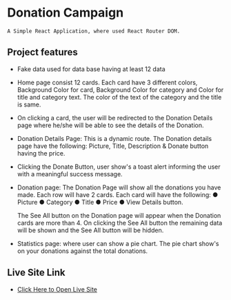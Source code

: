 # Donation Campaign
    A Simple React Application, where used React Router DOM. 
## Project features
-   Fake data used for data base having at least 12 data
-   Home page consist 12 cards. Each card have 3 different colors,  Background Color for card,
Background Color for category and 
Color for title and category text. The color of the text of the category and the title is same.

- On clicking a card, the user will be redirected to the Donation Details page where he/she will be able to see the details of the Donation.

- Donation Details Page: This is a dynamic route. The Donation details page have the following:
 Picture, Title, Description & Donate button having the price.
 - Clicking the Donate Button, user show's a toast alert informing the user with a meaningful success message.
 - Donation page: The Donation Page will show all the donations you have made. Each row will have 2 cards. Each card will have the following:
 ● Picture
 ● Category
 ● Title
 ● Price 
● View Details button.

    The See All button on the Donation page will appear when the Donation cards are more than 4. On clicking the See All button the remaining data will be shown and the See All button will be hidden.

- Statistics page: where user can show a pie chart. The pie chart show's on your donations against the total donations.    

## Live Site Link
- [Click Here to Open Live Site](https://6512f4182b163e16e937dc32--unrivaled-seahorse-762154.netlify.app/)
